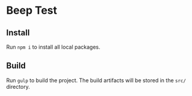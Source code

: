 # Beep Test

## Install

Run `npm i` to install all local packages.

## Build

Run `gulp` to build the project. The build artifacts will be stored in the `src/` directory.

